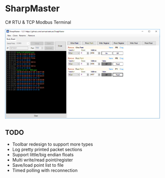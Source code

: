 # SharpMaster

C# RTU & TCP Modbus Terminal

![SharpMaster](SharpMaster.png)

## TODO

* Toolbar redesign to support more types
* Log pretty printed packet sections
* Support little/big endian floats
* Multi write/read point/register
* Save/load point list to file
* Timed polling with reconnection
